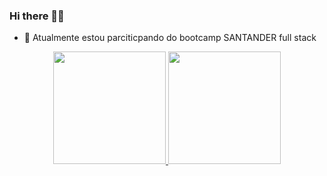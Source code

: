### Hi there ✌🏽

- 🌱 Atualmente estou parciticpando do bootcamp SANTANDER full stack

<div align="center">
  <a href="https://www.linkedin.com/in/felipecesargm">
  <img height="180em" src="https://github-readme-stats.vercel.app/api?username=felipecesargm&show_icons=true&theme=dark&include_all_commits=true&count_private=true"/>
  <img height="180em" src="https://github-readme-stats.vercel.app/api/top-langs/?username=felipecesargm&layout=compact&langs_count=7&theme=dark"/>
</div>
